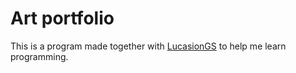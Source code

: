 # Art portfolio

This is a program made together with [LucasionGS](https://github.com/LucasionGS) to help me learn programming.
